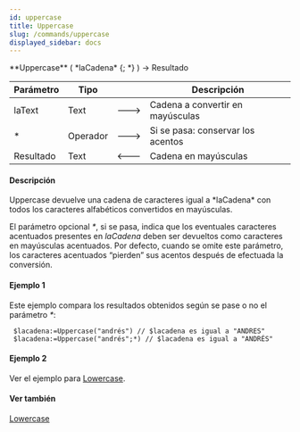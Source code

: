 ```yaml
---
id: uppercase
title: Uppercase
slug: /commands/uppercase
displayed_sidebar: docs
---
```


<!--REF #_command_.Uppercase.Syntax-->**Uppercase** ( *laCadena* {; *} ) -> Resultado<!-- END REF-->
<!--REF #_command_.Uppercase.Params-->
| Parámetro | Tipo |  | Descripción |
| --- | --- | --- | --- |
| laText | Text | &#x1F852; | Cadena a convertir en mayúsculas |
| * | Operador | &#x1F852; | Si se pasa: conservar los acentos |
| Resultado | Text | &#x1F850; | Cadena en mayúsculas |

<!-- END REF-->

#### Descripción 

<!--REF #_command_.Uppercase.Summary-->Uppercase devuelve una cadena de caracteres igual a *laCadena* con todos los caracteres alfabéticos convertidos en mayúsculas.<!-- END REF-->

El parámetro opcional *\**, si se pasa, indica que los eventuales caracteres acentuados presentes en *laCadena* deben ser devueltos como caracteres en mayúsculas acentuados. Por defecto, cuando se omite este parámetro, los caracteres acentuados “pierden” sus acentos después de efectuada la conversión.

#### Ejemplo 1 

Este ejemplo compara los resultados obtenidos según se pase o no el parámetro *\**:

```4d
 $lacadena:=Uppercase("andrés") // $lacadena es igual a "ANDRES"
 $lacadena:=Uppercase("andrés";*) // $lacadena es igual a "ANDRÉS"
```

#### Ejemplo 2 

Ver el ejemplo para [Lowercase](lowercase.md "Lowercase").

#### Ver también 

[Lowercase](lowercase.md)  